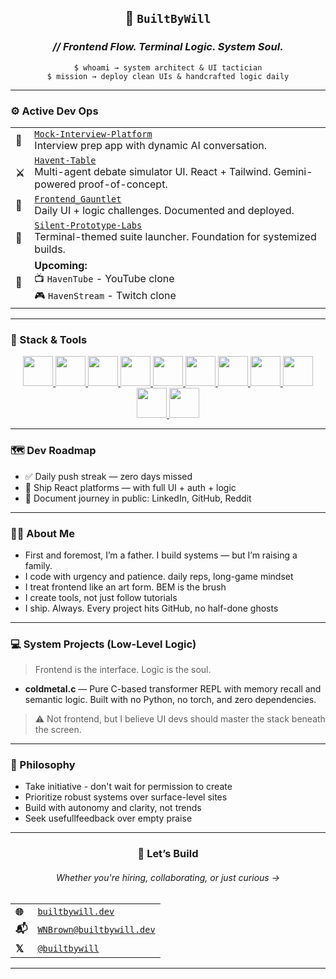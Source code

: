 <div align="center">

<h2>🧠 <code>BuiltByWill</code></h2>
<h3><em>// Frontend Flow. Terminal Logic. System Soul.</em></h3>
<p>
<code>$ whoami → system architect & UI tactician</code><br/>
<code>$ mission → deploy clean UIs & handcrafted logic daily</code>
</p>

</div>


---

### ⚙️ Active Dev Ops

<div align="center">

  <table>
    <tr>
      <td><strong>💼</strong></td>
      <td><a href="https://github.com/builtbywilldev/haven-interview"><code>Mock-Interview-Platform</code></a><br/>Interview prep app with dynamic AI conversation.</td>
    </tr>
    <tr>
      <td><strong>⚔️</strong></td>
      <td><a href="https://github.com/builtbywilldev/haven-table"><code>Havent-Table</code></a><br/>Multi-agent debate simulator UI. React + Tailwind. Gemini-powered proof-of-concept.</td>
    </tr>
    <tr>
      <td><strong>🧪</strong></td>
      <td><a href="https://github.com/builtbywilldev/frontend__Gauntlet"><code>Frontend_Gauntlet</code></a><br/>Daily UI + logic challenges. Documented and deployed.</td>
    </tr>
    <tr>
      <td><strong>🧵</strong></td>
      <td><a href="https://github.com/builtbywilldev/silent-prototype"><code>Silent-Prototype-Labs</code></a><br/>Terminal-themed suite launcher. Foundation for systemized builds.</td>
    </tr>
    <tr>
      <td><strong>🔮</strong></td>
      <td>
        <strong>Upcoming:</strong><br/>
        📺 <code>HavenTube</code> - YouTube clone<br/>
        🎮 <code>HavenStream</code> - Twitch clone
      </td>
    </tr>
  </table>

</div>

---

### 🧰 Stack & Tools

<div align="center">

  <a href="https://developer.mozilla.org/en-US/docs/Web/HTML" title="HTML5">
    <img src="https://skillicons.dev/icons?i=html" height="48" />
  </a>
  <a href="https://developer.mozilla.org/en-US/docs/Web/CSS" target="_blank" title="CSS3">
    <img src="https://skillicons.dev/icons?i=css" height="48" />
  </a>
  <a href="https://developer.mozilla.org/en-US/docs/Web/JavaScript" target="_blank" title="JavaScript">
    <img src="https://skillicons.dev/icons?i=js" height="48" />
  </a>
  <a href="https://react.dev/" title="React.js">
    <img src="https://skillicons.dev/icons?i=react" target="_blank" height="48" />
  </a>
  <a href="https://nextjs.org/" title="Next.js">
    <img src="https://skillicons.dev/icons?i=nextjs" target="_blank" height="48" />
  </a>
  <a href="https://tailwindcss.com/" title="Tailwind CSS">
    <img src="https://skillicons.dev/icons?i=tailwind" target="_blank" height="48" />
  </a>
  <a href="https://nodejs.org/" title="Node.js">
    <img src="https://skillicons.dev/icons?i=nodejs" target="_blank" height="48" />
  </a>
  <a href="https://git-scm.com/" title="Git">
    <img src="https://skillicons.dev/icons?i=git" target="_blank" height="48" />
  </a>
  <a href="https://github.com/" title="GitHub">
    <img src="https://skillicons.dev/icons?i=github" target="_blank" height="48" />
  </a>
  <a href="https://code.visualstudio.com/" title="VS Code">
    <img src="https://skillicons.dev/icons?i=vscode" target="_blank" height="48" />
  </a>
  <a href="https://figma.com/" title="Figma">
    <img src="https://skillicons.dev/icons?i=figma" target="_blank" height="48" />
  </a>

</div>

---

### 🗺️ Dev Roadmap

- ✅ Daily push streak — zero days missed
- 🚢 Ship React platforms — with full UI + auth + logic
- 🧾 Document journey in public: LinkedIn, GitHub, Reddit

---

### 👨‍💻 About Me

- First and foremost, I’m a father. I build systems — but I’m raising a family.
- I code with urgency and patience. daily reps, long-game mindset
- I treat frontend like an art form. BEM is the brush
- I create tools, not just follow tutorials
- I ship. Always. Every project hits GitHub, no half-done ghosts
---

### 💻 System Projects (Low-Level Logic)

> Frontend is the interface. Logic is the soul.

- **coldmetal.c** — Pure C-based transformer REPL with memory recall and semantic logic. Built with no Python, no torch, and zero dependencies.  
> ⚠️ Not frontend, but I believe UI devs should master the stack beneath the screen.

---

### 🧠 Philosophy

- Take initiative - don't wait for permission to create
- Prioritize robust systems over surface-level sites
- Build with autonomy and clarity, not trends
- Seek usefullfeedback over empty praise

<hr/>

<h3 align="center">🧵 Let’s Build</h3>
<h6 align="center">Whether you're hiring, collaborating, or just curious →</h6>
<div align="center">
  <table>
    <tr>
      <td><strong>🌐</strong></td>
      <td><a href="https://www.builtbywill.dev" target="_blank"><code>builtbywill.dev</code></a></td>
    </tr>
    <tr>
      <td><strong>📬</strong></td>
      <td><a href="mailto:WNBrown@builtbywill.dev"><code>WNBrown@builtbywill.dev</code></a></td>
    </tr>
    <tr>
      <td><strong>𝕏</strong></td>
      <td><a href="https://x.com/builtbywill" target="_blank"><code>@builtbywill</code></a></td>
    </tr>
  </table>
</div>

<hr/>

<!---
builtbywilldev/builtbywilldev is a ✨ special ✨ repository because its `README.md` appears on your GitHub profile.
You can click the Preview link to see it live.
--->
